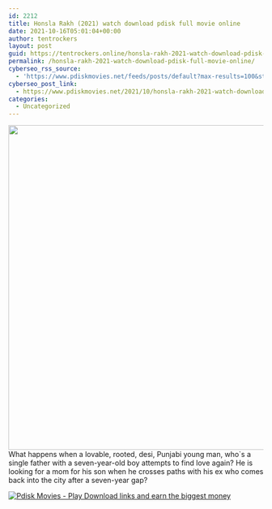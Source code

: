 ```yaml
---
id: 2212
title: Honsla Rakh (2021) watch download pdisk full movie online
date: 2021-10-16T05:01:04+00:00
author: tentrockers
layout: post
guid: https://tentrockers.online/honsla-rakh-2021-watch-download-pdisk-full-movie-online/
permalink: /honsla-rakh-2021-watch-download-pdisk-full-movie-online/
cyberseo_rss_source:
  - 'https://www.pdiskmovies.net/feeds/posts/default?max-results=100&start-index=1'
cyberseo_post_link:
  - https://www.pdiskmovies.net/2021/10/honsla-rakh-2021-watch-download-pdisk.html
categories:
  - Uncategorized
---
```

<div class="separator">
  <a href="https://blogger.googleusercontent.com/img/a/AVvXsEgbC_Pk84lKWoDsNV3LS0Mc9U5rjVq6OB0ELOUZmL0zP-dVNLcfcjOHzK1yyLY9Y57GzXfi14buikHm_2QhE4U9aog9TDefgYJQcgJMG1MrU26OK7mhCaTZMf0KcKK7siVFeZhHuQfakdW7BBGwHH-i_TomzhkMyvxBKEOCsjk3qgjNdOPHWoH2FIcRlQ=s1280"><img loading="lazy" border="0" data-original-height="1280" data-original-width="1024" height="640" src="https://blogger.googleusercontent.com/img/a/AVvXsEgbC_Pk84lKWoDsNV3LS0Mc9U5rjVq6OB0ELOUZmL0zP-dVNLcfcjOHzK1yyLY9Y57GzXfi14buikHm_2QhE4U9aog9TDefgYJQcgJMG1MrU26OK7mhCaTZMf0KcKK7siVFeZhHuQfakdW7BBGwHH-i_TomzhkMyvxBKEOCsjk3qgjNdOPHWoH2FIcRlQ=w512-h640" width="512" /></a>
</div>



<div>
  <span>What happens when a lovable, rooted, desi, Punjabi young man, who`s a single father with a seven-year-old boy attempts to find love again? He is looking for a mom for his son when he crosses paths with his ex who comes back into the city after a seven-year gap?</span>
</div>

[![](https://1.bp.blogspot.com/-a93bp85aB6g/YUXjACCiX3I/AAAAAAAAbQE/GHmPI7h0af0tqn6tYzd0cdrDv9Hu9LUSACLcBGAsYHQ/s16000/Play_it_New-removebg-preview.png "Pdisk Movies - Play Download links and earn the biggest money")](https://subscribetounlocklink1.blogspot.com/2021/10/subscribe-to-unlock-honsla-rakh-2021.html)